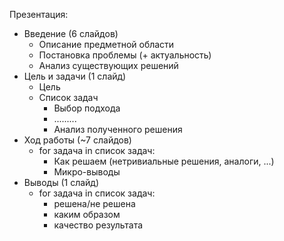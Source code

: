 
Презентация:
- Введение (6 слайдов)
	- Описание предметной области
	- Постановка проблемы (+ актуальность)
	- Анализ существующих решений
- Цель и задачи (1 слайд)
	- Цель
	- Список задач
		- Выбор подхода
		- .........
		- Анализ полученного решения
- Ход работы (~7 слайдов)
	- for задача in список задач: 
		- Как решаем (нетривиальные решения, аналоги, ...)
		- Микро-выводы
- Выводы (1 слайд)
	- for задача in список задач:
		- решена/не решена
		- каким образом
		- качество результата




